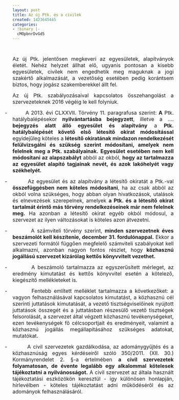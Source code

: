 ```yaml
---
layout: post
title: Az új Ptk. és a civilek
created: 1423645445
categories:
- !binary |-
  cMOpbnrDvGd5
---
```

<p>&nbsp;</p><p class="MsoNormal" style="text-align: justify;"><span style="font-size: medium;">Az új Ptk. jelentősen megkeveri az egyesületek, alapítványok életét. Nehéz helyzet állhat elő, ugyanis pontosan a kisebb egyesületek, civilek nem engedhetik meg maguknak a jogi szakértő alkalmazását, a vezetőség esetében pedig korántsem biztos, hogy jogász szakemberekkel állt fel.</span></p><p class="MsoNormal" style="text-align: justify;"><span style="font-size: medium;">Az új Ptk. szabályozásaival kapcsolatos összehangolást a szervezeteknek 2016 végéig le kell folyniuk.</span></p><p class="MsoListParagraphCxSpFirst" style="text-align: justify; text-indent: -18.0pt; mso-list: l0 level1 lfo1;"><span style="font-size: medium;"><span>-<span style="font-family: 'Times New Roman'; font-style: normal; font-weight: normal; line-height: normal; font-size-adjust: none; font-stretch: normal; font-feature-settings: normal; font-language-override: normal; font-kerning: auto; font-synthesis: weight style; font-variant: normal;">&nbsp;&nbsp;&nbsp;&nbsp;&nbsp;&nbsp;&nbsp;&nbsp;&nbsp; </span></span><span>A 2013. évi CLXXVII. Törvény 11. paragrafusa szerint: <strong style="mso-bidi-font-weight: normal;">A</strong> Ptk. hatálybalépésekor <strong style="mso-bidi-font-weight: normal;">nyilvántartásba bejegyzett</strong>, illetve a …. <strong style="mso-bidi-font-weight: normal;">bejegyzés alatt álló egyesület és alapítvány</strong> a <strong style="mso-bidi-font-weight: normal;">Ptk. hatálybalépését követő első létesítő okirat módosítással</strong> egyidejűleg köteles a <strong style="mso-bidi-font-weight: normal;">létesítő okiratának mindazon rendelkezését felülvizsgálni és szükség szerint módosítani, amelyek nem felelnek meg a Ptk. szabályainak.</strong> <strong style="mso-bidi-font-weight: normal;">Egyesület esetében nem kell módosítani az alapszabályt</strong> abból az okból, <strong style="mso-bidi-font-weight: normal;">hogy az tartalmazza az egyesület alapító tagjainak nevét, és azok lakóhelyét vagy székhelyét.</strong></span></span></p><p class="MsoListParagraphCxSpMiddle" style="text-align: justify; text-indent: -18.0pt; mso-list: l0 level1 lfo1;"><span style="font-size: medium;"><span>-<span style="font-family: 'Times New Roman'; font-style: normal; font-weight: normal; line-height: normal; font-size-adjust: none; font-stretch: normal; font-feature-settings: normal; font-language-override: normal; font-kerning: auto; font-synthesis: weight style; font-variant: normal;">&nbsp;&nbsp;&nbsp;&nbsp;&nbsp;&nbsp;&nbsp;&nbsp;&nbsp; </span></span><span>Az egyesület és az alapítvány a létesítő okiratát a Ptk.-val <strong style="mso-bidi-font-weight: normal;">összefüggésben nem köteles módosítani</strong>, ha az csak abból az okból volna szükséges, hogy abban olyan hivatkozások, utalások és elnevezések szerepelnek, amelyek <strong style="mso-bidi-font-weight: normal;">a Ptk. és a létesítő okirat tartalmát érintő más törvény rendelkezéseinek már nem felelnek meg.</strong> Ha azonban a létesítő okirat egyéb okból módosul, a szervezet az ilyen változásokat is köteles azon átvezetni.</span></span></p><p class="MsoListParagraphCxSpMiddle" style="text-align: justify; text-indent: -18.0pt; mso-list: l0 level1 lfo1;"><span style="font-size: medium;"><span>-<span style="font-family: 'Times New Roman'; font-style: normal; font-weight: normal; line-height: normal; font-size-adjust: none; font-stretch: normal; font-feature-settings: normal; font-language-override: normal; font-kerning: auto; font-synthesis: weight style; font-variant: normal;">&nbsp;&nbsp;&nbsp;&nbsp;&nbsp;&nbsp;&nbsp;&nbsp;&nbsp; </span></span><span>A számviteli törvény szerint, <strong style="mso-bidi-font-weight: normal;">minden szervezetnek éves beszámolót kell készítenie, december 31. fordulónappal.</strong> Ekkor a szervezeti formától függően megfelelő számviteli szabályokat kell alkalmazni, azonban nagyon fontos részlet, hogy<strong style="mso-bidi-font-weight: normal;"> közhasznú jogállású szervezet kizárólag kettős könyvvitelt vezethet.</strong></span></span></p><p class="MsoListParagraphCxSpMiddle" style="text-align: justify; text-indent: -18.0pt; mso-list: l0 level1 lfo1;"><span style="font-size: medium;"><span>-<span style="font-family: 'Times New Roman'; font-style: normal; font-weight: normal; line-height: normal; font-size-adjust: none; font-stretch: normal; font-feature-settings: normal; font-language-override: normal; font-kerning: auto; font-synthesis: weight style; font-variant: normal;">&nbsp;&nbsp;&nbsp;&nbsp;&nbsp;&nbsp;&nbsp;&nbsp;&nbsp; </span></span><span>A beszámoló tartalmazza az egyszerűsített mérleget, az eredmény kimutatást és kettős könyvvitel esetén a kötelező, kiegészítő mellékleteket is.</span></span></p><p class="MsoListParagraphCxSpMiddle" style="text-align: justify; text-indent: -18.0pt; mso-list: l0 level1 lfo1;"><span style="font-size: medium;"><span>-<span style="font-family: 'Times New Roman'; font-style: normal; font-weight: normal; line-height: normal; font-size-adjust: none; font-stretch: normal; font-feature-settings: normal; font-language-override: normal; font-kerning: auto; font-synthesis: weight style; font-variant: normal;">&nbsp;&nbsp;&nbsp;&nbsp;&nbsp;&nbsp;&nbsp;&nbsp;&nbsp; </span></span><span>Fentebb említett melléklet tartalmazza a következőket: a vagyon felhasználásával kapcsolatos kimutatást, a közhasznú cél szerinti juttatások kimutatását, a vezető tisztségviselőinek nyújtott juttatások összegét és a juttatásban részesülő vezető tisztségek felsorolását, a szervezet által végzett közhasznú tevékenységeket, ezen tevékenységek fő célcsoportjait és eredményeit, valamint a közhasznú jogállás megállapításához szükséges adatokat, mutatókat.</span></span></p><p class="MsoListParagraphCxSpLast" style="text-align: justify; text-indent: -18.0pt; mso-list: l0 level1 lfo1;"><span style="font-size: medium;"><span>-<span style="font-family: 'Times New Roman'; font-style: normal; font-weight: normal; line-height: normal; font-size-adjust: none; font-stretch: normal; font-feature-settings: normal; font-language-override: normal; font-kerning: auto; font-synthesis: weight style; font-variant: normal;">&nbsp;&nbsp;&nbsp;&nbsp;&nbsp;&nbsp;&nbsp;&nbsp;&nbsp; </span></span><span>A civil szervezetek gazdálkodása, az adománygyűjtés és a közhasznúság egyes kérdéseiről szóló 350/2011. (XII. 30.) Kormányrendelet 2. §-a értelmében <strong style="mso-bidi-font-weight: normal;">a civil szervezetek folyamatosan, de évente legalább egy alkalommal kötelesek tájékoztatni a nyilvánosságot.</strong> A civil szervezet az általa használt tájékoztatási eszközökön keresztül - így különösen honlapján, hírlevélben - köteles tájékoztatást adni működéséről és az adományok felhasználásáról.</span></span></p>
